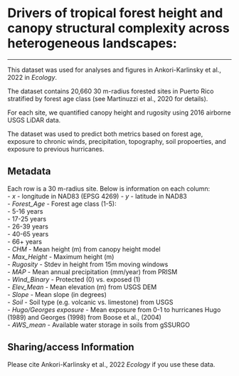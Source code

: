 # Drivers of tropical forest height and canopy structural complexity across heterogeneous landscapes:
---

This dataset was used for analyses and figures in Ankori-Karlinsky et al., 2022 in *Ecology*. 

The dataset contains 20,660 30 m-radius forested sites in Puerto Rico stratified by forest age class (see Martinuzzi et al., 2020 for details). 

For each site, we quantified canopy height and rugosity using 2016 airborne USGS LiDAR data.

The dataset was used to predict both metrics based on forest age, exposure to chronic winds, precipitation, topography, soil propoerties, and exposure to previous hurricanes.

## Metadata 

Each row is a 30 m-radius site.
Below is information on each column:  
    - *x* - longitude in NAD83 (EPSG 4269)
    - *y* - latitude in NAD83  
    - *Forest_Age* - Forest age class (1-5):    
            - 5-16 years   
            - 17-25 years   
            - 26-39 years   
            - 40-65 years   
            - 66+ years        
    - *CHM* - Mean height (m) from canopy height model   
    - *Max_Height* - Maximum height (m)   
    - *Rugosity* - Stdev in height from 15m moving windows   
    - *MAP* - Mean annual precipitation (mm/year) from PRISM   
    - *Wind_Binary* - Protected (0) vs. exposed (1)    
    - *Elev_Mean* - Mean elevation (m) from USGS DEM   
    - *Slope* - Mean slope (in degrees)   
    - *Soil* - Soil type (e.g. volcanic vs. limestone) from USGS    
    - *Hugo/Georges exposure* - Mean exposure from 0-1 to hurricanes Hugo (1989) and Georges (1998) from Boose et al., (2004)    
    - *AWS_mean* - Available water storage in soils from gSSURGO   


## Sharing/access Information

Please cite Ankori-Karlinsky et al., 2022 *Ecology* if you use these data.